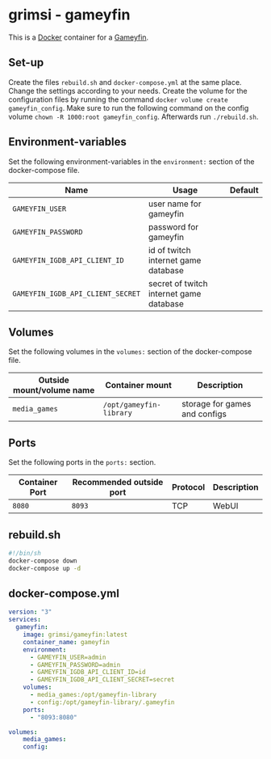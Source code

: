 # grimsi - gameyfin

This is a [Docker](/wiki/docker.md) container for a [Gameyfin](/wiki/games/gameyfin.md).

## Set-up

Create the files `rebuild.sh` and `docker-compose.yml` at the same place.
Change the settings according to your needs.
Create the volume for the configuration files by running the command `docker volume create
gameyfin_config`.
Make sure to run the following command on the config volume `chown -R 1000:root gameyfin_config`.
Afterwards run `./rebuild.sh`.

## Environment-variables

Set the following environment-variables in the `environment:` section of the
docker-compose file.

| Name                              | Usage                                   | Default |
| --------------------------------- | --------------------------------------- | ------- |
| `GAMEYFIN_USER`                   | user name for gameyfin                  |         |
| `GAMEYFIN_PASSWORD`               | password for gameyfin                   |         |
| `GAMEYFIN_IGDB_API_CLIENT_ID`     | id of twitch internet game database     |         |
| `GAMEYFIN_IGDB_API_CLIENT_SECRET` | secret of twitch internet game database |         |

## Volumes

Set the following volumes in the `volumes:` section of the docker-compose file.

| Outside mount/volume name | Container mount         | Description                    |
| ------------------------- | ----------------------- | ------------------------------ |
| `media_games`             | `/opt/gameyfin-library` | storage for games and configs  |

## Ports

Set the following ports in the `ports:` section.

| Container Port | Recommended outside port | Protocol | Description            |
| -------------- | ------------------------ | -------- | ---------------------- |
| `8080`         | `8093`                   | TCP      | WebUI                  |


## rebuild.sh

```sh
#!/bin/sh
docker-compose down
docker-compose up -d
```

## docker-compose.yml

```yml
version: "3"
services:
  gameyfin:
    image: grimsi/gameyfin:latest
    container_name: gameyfin
    environment:
      - GAMEYFIN_USER=admin
      - GAMEYFIN_PASSWORD=admin
      - GAMEYFIN_IGDB_API_CLIENT_ID=id
      - GAMEYFIN_IGDB_API_CLIENT_SECRET=secret
    volumes:
      - media_games:/opt/gameyfin-library
      - config:/opt/gameyfin-library/.gameyfin
    ports:
      - "8093:8080"

volumes:
    media_games:
    config:
```
